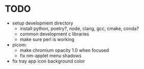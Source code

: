 # TODO
- setup development directory
  - install python, poetry?, node, clang, gcc, cmake, conda?
  - common development c libraries
  - make sure perl is working
- picom:
  - make chromium opacity 1.0 when focused
  - fix nm-applet menu shadows
- fix tray app icon background color

